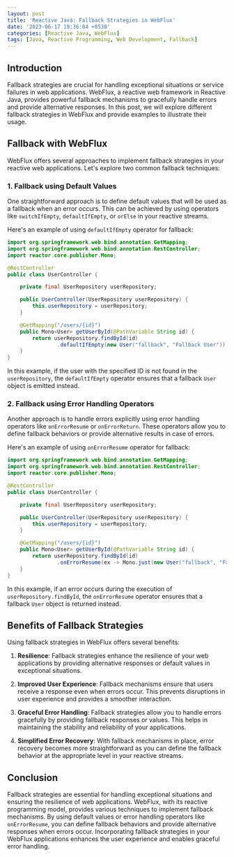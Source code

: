 ```yaml
---
layout: post
title: 'Reactive Java: Fallback Strategies in WebFlux'
date: '2023-06-17 19:36:04 +0530'
categories: [Reactive Java, WebFlux]
tags: [Java, Reactive Programming, Web Development, Fallback]
---
```

## Introduction

Fallback strategies are crucial for handling exceptional situations or service failures in web applications. WebFlux, a reactive web framework in Reactive Java, provides powerful fallback mechanisms to gracefully handle errors and provide alternative responses. In this post, we will explore different fallback strategies in WebFlux and provide examples to illustrate their usage.

## Fallback with WebFlux

WebFlux offers several approaches to implement fallback strategies in your reactive web applications. Let's explore two common fallback techniques:

### 1. Fallback using Default Values

One straightforward approach is to define default values that will be used as a fallback when an error occurs. This can be achieved by using operators like `switchIfEmpty`, `defaultIfEmpty`, or `orElse` in your reactive streams.

Here's an example of using `defaultIfEmpty` operator for fallback:

```java
import org.springframework.web.bind.annotation.GetMapping;
import org.springframework.web.bind.annotation.RestController;
import reactor.core.publisher.Mono;

@RestController
public class UserController {

    private final UserRepository userRepository;

    public UserController(UserRepository userRepository) {
        this.userRepository = userRepository;
    }

    @GetMapping("/users/{id}")
    public Mono<User> getUserById(@PathVariable String id) {
        return userRepository.findById(id)
                .defaultIfEmpty(new User("fallback", "Fallback User"));
    }
}
```

In this example, if the user with the specified ID is not found in the `userRepository`, the `defaultIfEmpty` operator ensures that a fallback `User` object is emitted instead.

### 2. Fallback using Error Handling Operators

Another approach is to handle errors explicitly using error handling operators like `onErrorResume` or `onErrorReturn`. These operators allow you to define fallback behaviors or provide alternative results in case of errors.

Here's an example of using `onErrorResume` operator for fallback:

```java
import org.springframework.web.bind.annotation.GetMapping;
import org.springframework.web.bind.annotation.RestController;
import reactor.core.publisher.Mono;

@RestController
public class UserController {

    private final UserRepository userRepository;

    public UserController(UserRepository userRepository) {
        this.userRepository = userRepository;
    }

    @GetMapping("/users/{id}")
    public Mono<User> getUserById(@PathVariable String id) {
        return userRepository.findById(id)
                .onErrorResume(ex -> Mono.just(new User("fallback", "Fallback User")));
    }
}
```

In this example, if an error occurs during the execution of `userRepository.findById`, the `onErrorResume` operator ensures that a fallback `User` object is returned instead.

## Benefits of Fallback Strategies

Using fallback strategies in WebFlux offers several benefits:

1. **Resilience**: Fallback strategies enhance the resilience of your web applications by providing alternative responses or default values in exceptional situations.

2. **Improved User Experience**: Fallback mechanisms ensure that users receive a response even when errors occur. This prevents disruptions in user experience and provides a smoother interaction.

3. **Graceful Error Handling**: Fallback strategies allow you to handle errors gracefully by providing fallback responses or values. This helps in maintaining the stability and reliability of your applications.

4. **Simplified Error Recovery**: With fallback mechanisms in place, error recovery becomes more straightforward as you can define the fallback behavior at the appropriate level in your reactive streams.

## Conclusion

Fallback strategies are essential for handling exceptional situations and ensuring the resilience of web applications. WebFlux, with its reactive programming model, provides various techniques to implement fallback mechanisms. By using default values or error handling operators like `onErrorResume`, you can define fallback behaviors and provide alternative responses when errors occur. Incorporating fallback strategies in your WebFlux applications enhances the user experience and enables graceful error handling.